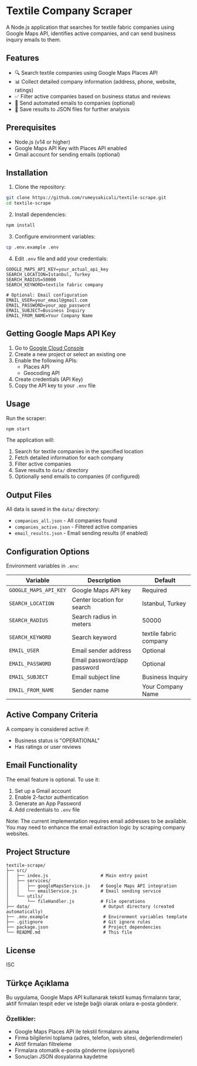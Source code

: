 # Textile Company Scraper

A Node.js application that searches for textile fabric companies using Google Maps API, identifies active companies, and can send business inquiry emails to them.

## Features

- 🔍 Search textile companies using Google Maps Places API
- 📊 Collect detailed company information (address, phone, website, ratings)
- ✅ Filter active companies based on business status and reviews
- 📧 Send automated emails to companies (optional)
- 💾 Save results to JSON files for further analysis

## Prerequisites

- Node.js (v14 or higher)
- Google Maps API Key with Places API enabled
- Gmail account for sending emails (optional)

## Installation

1. Clone the repository:
```bash
git clone https://github.com/rumeysakicali/textile-scrape.git
cd textile-scrape
```

2. Install dependencies:
```bash
npm install
```

3. Configure environment variables:
```bash
cp .env.example .env
```

4. Edit `.env` file and add your credentials:
```
GOOGLE_MAPS_API_KEY=your_actual_api_key
SEARCH_LOCATION=Istanbul, Turkey
SEARCH_RADIUS=50000
SEARCH_KEYWORD=textile fabric company

# Optional: Email configuration
EMAIL_USER=your_email@gmail.com
EMAIL_PASSWORD=your_app_password
EMAIL_SUBJECT=Business Inquiry
EMAIL_FROM_NAME=Your Company Name
```

## Getting Google Maps API Key

1. Go to [Google Cloud Console](https://console.cloud.google.com/)
2. Create a new project or select an existing one
3. Enable the following APIs:
   - Places API
   - Geocoding API
4. Create credentials (API Key)
5. Copy the API key to your `.env` file

## Usage

Run the scraper:
```bash
npm start
```

The application will:
1. Search for textile companies in the specified location
2. Fetch detailed information for each company
3. Filter active companies
4. Save results to `data/` directory
5. Optionally send emails to companies (if configured)

## Output Files

All data is saved in the `data/` directory:

- `companies_all.json` - All companies found
- `companies_active.json` - Filtered active companies
- `email_results.json` - Email sending results (if enabled)

## Configuration Options

Environment variables in `.env`:

| Variable | Description | Default |
|----------|-------------|---------|
| `GOOGLE_MAPS_API_KEY` | Google Maps API key | Required |
| `SEARCH_LOCATION` | Center location for search | Istanbul, Turkey |
| `SEARCH_RADIUS` | Search radius in meters | 50000 |
| `SEARCH_KEYWORD` | Search keyword | textile fabric company |
| `EMAIL_USER` | Email sender address | Optional |
| `EMAIL_PASSWORD` | Email password/app password | Optional |
| `EMAIL_SUBJECT` | Email subject line | Business Inquiry |
| `EMAIL_FROM_NAME` | Sender name | Your Company Name |

## Active Company Criteria

A company is considered active if:
- Business status is "OPERATIONAL"
- Has ratings or user reviews

## Email Functionality

The email feature is optional. To use it:
1. Set up a Gmail account
2. Enable 2-factor authentication
3. Generate an App Password
4. Add credentials to `.env` file

Note: The current implementation requires email addresses to be available. You may need to enhance the email extraction logic by scraping company websites.

## Project Structure

```
textile-scrape/
├── src/
│   ├── index.js                    # Main entry point
│   ├── services/
│   │   ├── googleMapsService.js    # Google Maps API integration
│   │   └── emailService.js         # Email sending service
│   └── utils/
│       └── fileHandler.js          # File operations
├── data/                            # Output directory (created automatically)
├── .env.example                     # Environment variables template
├── .gitignore                       # Git ignore rules
├── package.json                     # Project dependencies
└── README.md                        # This file
```

## License

ISC

## Türkçe Açıklama

Bu uygulama, Google Maps API kullanarak tekstil kumaş firmalarını tarar, aktif firmaları tespit eder ve isteğe bağlı olarak onlara e-posta gönderir.

### Özellikler:
- Google Maps Places API ile tekstil firmalarını arama
- Firma bilgilerini toplama (adres, telefon, web sitesi, değerlendirmeler)
- Aktif firmaları filtreleme
- Firmalara otomatik e-posta gönderme (opsiyonel)
- Sonuçları JSON dosyalarına kaydetme